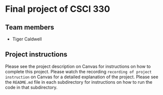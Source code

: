 # Final project of CSCI 330

## Team members

- Tiger Caldwell

## Project instructions

Please see the project description on Canvas for instructions on how to complete this project. Please watch the recording `recording of project instruction` on Canvas for a detailed explanation of the project. Please see the `README.md` file in each subdirectory for instructions on how to run the code in that subdirectory.